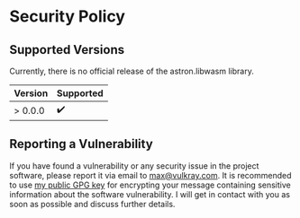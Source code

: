 # Security Policy

## Supported Versions

Currently, there is no official release of the astron.libwasm library.

| Version | Supported          |
| ------- | ------------------ |
| > 0.0.0 | :heavy_check_mark: |

## Reporting a Vulnerability

If you have found a vulnerability or any security issue in the
project software, please report it via email to [max@vulkray.com](mailto:max@vulkray.com).
It is recommended to use [my public GPG key](https://keys.openpgp.org/vks/v1/by-fingerprint/886CC3E3F9487450C09B5B532D12E80870AEAED1)
for encrypting your message containing sensitive information about the software vulnerability.
I will get in contact with you as soon as possible and discuss further details.
